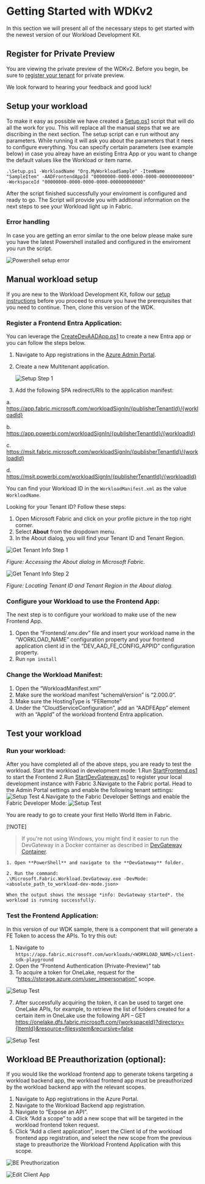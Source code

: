 
# Getting Started with WDKv2

In this section we will present all of the necessary steps to get started with the newest version of our Workload Development Kit.

## Register for Private Preview

You are viewing the private preview of the WDKv2. Before you begin, be sure to [register your tenant](/docs/WDKv2-Introduction.md#register-for-private-preview) for private preview.

We look forward to hearing your feedback and good luck!

## Setup your workload

To make it easy as possible we have created a [Setup.ps1](./scripts/Setup/Setup.ps1) script that will do all the work for you. This will replace all the manual steps that we are discribing in the next section. The setup script can e run without any parameters. While running it will ask you about the parameters that it nees to configure everything. You can specify certain parameters (see example below) in case you alreay have an existing Entra App or you want to change the default values like the Workload or item name.

```
.\Setup.ps1 -WorkloadName "Org.MyWorkloadSample" -ItemName "SampleItem" -AADFrontendAppId "00000000-0000-0000-0000-000000000000" -WorkspaceId "00000000-0000-0000-0000-000000000000"
```

After the script finished successfully your enviroment is configured and ready to go. The Script will provide you with addtional information on the next steps to see your Workload light up in Fabric.

### Error handling

In case you are getting an error similar to the one below please make sure you have the latest Powershell installed and configured in the enviroment you run the script. 

![Powershell setup error](./media/Powershell-setup-error.png)

## Manual workload setup

If you are new to the Workload Development Kit, follow our [setup instructions](https://learn.microsoft.com/en-us/fabric/workload-development-kit/environment-setup) before you proceed to ensure you have the prerequisites that you need to continue. Then, clone this version of the WDK.


### Register a Frontend Entra Application:

You can leverage the [CreateDevAADApp.ps1](./../scripts/Setup/CreateDevAADApp.ps1) to create a new Entra app or you can follow the steps below. 


1. Navigate to App registrations in the [Azure Admin Portal](https://entra.microsoft.com/?culture=en-us&country=us#view/Microsoft_AAD_IAM/StartboardApplicationsMenuBlade/~/AppAppsPreview).
2. Create a new Multitenant application.

    ![Setup Step 1](./media/Setup-EntraApp-Registration.jpg)
4. Add the following SPA redirectURIs to the application manifest:

a. https://app.fabric.microsoft.com/workloadSignIn/{publisherTenantId}/{workloadId}

b. https://app.powerbi.com/workloadSignIn/{publisherTenantId}/{workloadId}

c. https://msit.fabric.microsoft.com/workloadSignIn/{publisherTenantId}/{workloadId}

d. https://msit.powerbi.com/workloadSignIn/{publisherTenantId}/{workloadId}

You can find your Workload ID in the `WorkloadManifest.xml` as the value `WorkloadName`.

Looking for your Tenant ID? Follow these steps:

1. Open Microsoft Fabric and click on your profile picture in the top right corner.
2. Select **About** from the dropdown menu.
3. In the About dialog, you will find your Tenant ID and Tenant Region.

![Get Tenant Info Step 1](./media/Get-tenant-info-1.jpg)

*Figure: Accessing the About dialog in Microsoft Fabric.*

![Get Tenant Info Step 2](./media/Get-tenant-info-2.jpg)

*Figure: Locating Tenant ID and Tenant Region in the About dialog.*
 
### Configure your Workload to use the Frontend App: 

The next step is to configure your workload to make use of the new Frontend App. 

1.	Open the “Frontend/.env.dev” file and insert your workload name in the “WORKLOAD_NAME” configuration property and your frontend application client id in the “DEV_AAD_FE_CONFIG_APPID” configuration property.
2.	Run `npm install`

### Change the Workload Manifest:

1.	Open the “WorkloadManifest.xml”
2.	Make sure the  workload manifest “schemaVersion” is “2.000.0”.
3.	Make sure the HostingType is “FERemote”
4.	Under the “CloudServiceConfiguration”, add an “AADFEApp” element with an “AppId” of the workload frontend Entra application.
 

## Test your workload

### Run your workload:
After you have completed all of the above steps, you are ready to test the workload.
Start the workload in development mode:
1.Run [StartFrontend.ps1](../scripts/Run/StartFrontend.ps1) to start the Frontend
2.Run [StartDevGateway.ps1](../scripts/Run/StartDevGateway.ps1) to register your local development instance with Fabric
3.Navigate to the Fabric portal. Head to the Admin Portal settings and enable the following tenant settings:
  ![Setup Test](./media/Setup-Test-1.jpg)
4.Navigate to the Fabric Developer Settings and enable the Fabric Developer Mode:
   ![Setup Test](./media/Setup-Test-2.jpg)

You are ready to go to create your first Hello World Item in Fabric.

[!NOTE]
>If you're not using Windows, you might find it easier to run the DevGateway in a Docker container as described in [DevGateway Container](https://github.com/microsoft/Microsoft-Fabric-workload-development-sample/blob/main/tools/DevGatewayContainer/README.md).

    1. Open **PowerShell** and navigate to the **DevGateway** folder.

    2. Run the command: 
    .\Microsoft.Fabric.Workload.DevGateway.exe -DevMode:<absolute_path_to_workload-dev-mode.json>

    When the output shows the message *info: DevGateway started*. the workload is running successfully.
    

### Test the Frontend Application: 
In this version of our WDK sample, there is a component that will generate a FE Token to access the APIs. To try this out:
 
1.	Navigate to `https://app.fabric.microsoft.com/workloads/<WORKLOAD_NAME>/client-sdk-playground`
2.	Open the “Frontend Authentication (Private-Preview)” tab
6.	To acquire a token for OneLake, request for the “https://storage.azure.com/user_impersonation” scope.

  ![Setup Test](./media/Setup-Test-3.jpg)
 
7.	After successfully acquiring the token, it can be used to target one OneLake APIs, for example, to retrieve the list of folders created for a certain item in OneLake use the following API – GET https://onelake.dfs.fabric.microsoft.com/{workspaceId}?directory={ItemId}&resource=filesystem&recursive=false
 
  ![Setup Test](./media/Setup-Test-4.jpg)


## Workload BE Preauthorization (optional):

If you would like the workload frontend app to generate tokens targeting a workload backend app, the workload frontend app must be preauthorized by the workload backend app with the relevant scopes.
1.	Navigate to App registrations in the Azure Portal.
2.	Navigate to the Workload Backend app registration.
3.	Navigate to “Expose an API”.
4.	Click “Add a scope” to add a new scope that will be targeted in the workload frontend token request.
5.	Click “Add a client application”, insert the Client Id of the workload frontend app registration, and select the new scope from the previous stage to preauthorize the Workload Frontend Application with this scope.  

 ![BE Preuthorization](./media/Setup-EntraApp-PreauthBE.jpg)

 ![Edit Client App](./media/Setup-EntraApp-Edit-Client-app.jpg)

